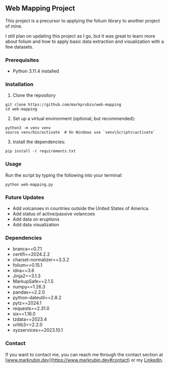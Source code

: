## Web Mapping Project

This project is a precursor to applying  the folium library to another project of mine.

I still plan on updating this project as I go, but it was great to learn more about folium and how to apply basic data extraction and visualization with a few datasets.


### Prerequisites
- Python 3.11.4 installed

### Installation
1. Clone the repository

```commandline
git clone https://github.com/markprubin/web-mapping
cd web-mapping
```
2. Set up a virtual environment (optional, but recommended):
```commandline
python3 -m venv venv
source venv/bin/activate  # On Windows use `venv\Scripts\activate`

```
3. Install the dependencies:
```commandline
pip install -r requirements.txt

```

### Usage
Run the script by typing the following into your terminal:
```commandline
python web-mapping.py
```

### Future Updates

- Add volcanoes in countries outside the United States of America.
- Add status of active/passive volancoes
- Add data on eruptions
- Add data visualization 


### Dependencies
- branca==0.7.1
- certifi==2024.2.2
- charset-normalizer==3.3.2
- folium==0.15.1
- idna==3.6
- Jinja2==3.1.3
- MarkupSafe==2.1.5
- numpy==1.26.3
- pandas==2.2.0
- python-dateutil==2.8.2
- pytz==2024.1
- requests==2.31.0
- six==1.16.0
- tzdata==2023.4
- urllib3==2.2.0
- xyzservices==2023.10.1

### Contact
If you want to contact me, you can reach me through the contact section at [www.markrubin.dev](https://www.markrubin.dev#contact) or my [LinkedIn](www.linkedin.com/in/markprubin).